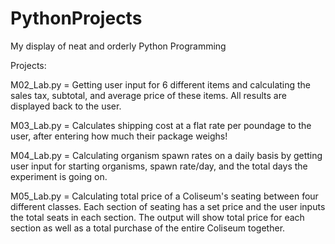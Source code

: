 # PythonProjects
My display of neat and orderly Python Programming

Projects:
<p>M02_Lab.py = Getting user input for 6 different items and calculating the sales tax, subtotal, and average price of these items. All results are displayed back to the user.</p>
<p>M03_Lab.py = Calculates shipping cost at a flat rate per poundage to the user, after entering how much their package weighs!</p>
<p>M04_Lab.py = Calculating organism spawn rates on a daily basis by getting user input for starting organisms, spawn rate/day, and the total days the experiment is going on.</p>
<p>M05_Lab.py = Calculating total price of a Coliseum's seating between four different classes. Each section of seating has a set price and the user inputs the total seats in each section. The output will show total price for each section as well as a total purchase of the entire Coliseum together.</p>
